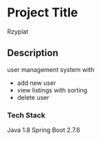 # Project Title

Rzyplat

## Description

user management system with
- add new user
- view listings with sorting
- delete user

### Tech Stack
Java 1.8
Spring Boot 2.7.6